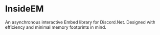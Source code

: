 # InsideEM
An asynchronous interactive Embed library for Discord.Net. Designed with efficiency and minimal memory footprints in mind.
